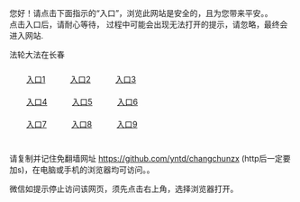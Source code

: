 您好！请点击下面指示的“入口”，浏览此网站是安全的，且为您带来平安。。 <br/>
点击入口后，请耐心等待， 过程中可能会出现无法打开的提示，请忽略，最终会进入网站. </br>

法轮大法在长春<br/>
<div style="padding:10px"><a style="margin:20px" target="_blank" href="https://d4cuc6blln4qh.cloudfront.net/2Qpsp?twlnwwp" id="ccLink1" rel="nofollow">入口1</a> <a target="_blank" style="margin:20px" href="https://d1r4vmswxbaxrm.cloudfront.net/2Qpsp?yqbvyhs" id="ccLink2" rel="nofollow">入口2</a> <a style="margin:20px" target="_blank" href="https://d1ycawkpegplxb.cloudfront.net/2Qpsp?cihcl" id="ccLink3" rel="nofollow">入口3</a></div>

<div style="padding:10px" ><a style="margin:20px" target="_blank" href="https://d4cuc6blln4qh.cloudfront.net/2Qpsp?twlnwwp" id="ccLink4" rel="nofollow">入口4</a> <a style="margin:20px" href="https://d1r4vmswxbaxrm.cloudfront.net/2Qpsp?yqbvyhs" target="_blank" id="ccLink5" rel="nofollow">入口5</a> <a style="margin:20px" href="https://d1ycawkpegplxb.cloudfront.net/2Qpsp?cihcl" target="_blank" id="ccLink6" rel="nofollow">入口6</a></div>

<div style="padding:10px"><a style="margin:20px" target="_blank" href="https://d4cuc6blln4qh.cloudfront.net/2Qpsp?twlnwwp" id="ccLink7" rel="nofollow">入口7</a> <a style="margin:20px" href="https://d1r4vmswxbaxrm.cloudfront.net/2Qpsp?yqbvyhs" target="_blank" id="ccLink8" rel="nofollow">入口8</a> <a style="margin:20px" target="_blank" href="https://d1ycawkpegplxb.cloudfront.net/2Qpsp?cihcl" id="ccLink9" rel="nofollow">入口9</a></div>

<br/>



请复制并记住免翻墙网址 https://github.com/yntd/changchunzx (http后一定要加s)，在电脑或手机的浏览器均可访问。。<br/>

微信如提示停止访问该网页，须先点击右上角，选择浏览器打开。
